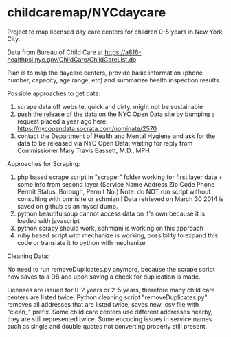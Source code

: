 childcaremap/NYCdaycare
=====================
Project to map licensed day care centers for children 0-5 years in New York City.

Data from Bureau of Child Care at https://a816-healthpsi.nyc.gov/ChildCare/ChildCareList.do

Plan is to map the daycare centers, provide basic information (phone number, capacity, age range, etc) and summarize health inspection results.

Possible approaches to get data:

1. scrape data off website, quick and dirty. might not be sustainable
2. push the release of the data on the NYC Open Data site by bumping a request placed a year ago here: https://nycopendata.socrata.com/nominate/2570
3. contact the Department of Health and Mental Hygiene and ask for the data to be released via NYC Open Data: waiting for reply from Commissioner Mary Travis Bassett, M.D., MPH

Approaches for Scraping:

1. php based scrape script in "scraper" folder working for first layer data + some info from second layer (Service Name	Address	Zip Code	Phone	Permit Status, Borough, Permit No.) Note: do NOT run script without consulting with omnisite or schmiani! Data retrieved on March 30 2014 is saved on github as an mysql dump.
2. python beautifulsoup cannot access data on it's own because it is loaded with javascript
3. python scrapy should work, schmiani is working on this approach
4. ruby based script with mechanize is working, possibility to expand this code or translate it to python with mechanize

Cleaning Data:

No need to run removeDuplicates.py anymore, because the scrape script now saves to a DB and upon saving a check for duplication is made.

Licenses are issued for 0-2 years or 2-5 years, therefore many child care centers are listed twice. Python cleaning script "removeDuplicates.py" removes all addresses that are listed twice, saves new .csv file with "clean_" prefix. Some child care centers use different addresses nearby, they are still represented twice. Some encoding issues in service names such as single and double quotes not converting properly still present. 
